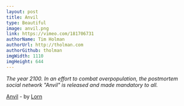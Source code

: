```yaml
---
layout: post
title: Anvil
type: Beautiful
image: anvil.png
link: https://vimeo.com/181706731
authorName: Tim Holman
authorUrl: http://tholman.com
authorGithub: tholman
imgWidth: 1110
imgHeight: 644
---
```


_The year 2100. In an effort to combat overpopulation, the postmortem social network "Anvil" is released and made mandatory to all._

[Anvil](https://vimeo.com/181706731) - by [Lorn](http://soundcloud.com/lorn)
